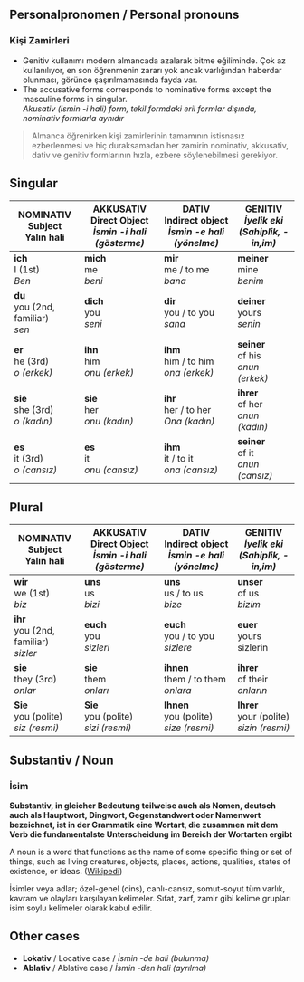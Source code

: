 ## Personalpronomen / Personal pronouns
### Kişi Zamirleri

 - Genitiv kullanımı modern almancada azalarak bitme eğiliminde. Çok az kullanılıyor, en son öğrenmenin zararı yok ancak varlığından haberdar olunması, görünce şaşırılmamasında fayda var.
 - The accusative forms corresponds to nominative forms except the masculine forms in singular.<br>
  _Akusativ (ismin -i hali) form, tekil formdaki eril formlar dışında, nominativ formlarla aynıdır_
  
> Almanca öğrenirken kişi zamirlerinin tamamının istisnasız ezberlenmesi ve hiç duraksamadan her zamirin nominativ, akkusativ, dativ ve genitiv formlarının hızla, ezbere söylenebilmesi gerekiyor.

## Singular
NOMINATIV<br>Subject<br>**Yalın hali** | AKKUSATIV<br>Direct Object<br>_İsmin -i hali (gösterme)_ | DATIV<br>Indirect object<br>_İsmin -e hali (yönelme)_ | GENITIV<br>_İyelik eki<br>(Sahiplik, -in,im)_
--- | --- | --- | ---
**ich**<br>I (1st)<br>_Ben_ | **mich**<br>me<br>_beni_ | **mir**<br>me / to me<br>_bana_ | **meiner**<br>mine<br>_benim_
**du**<br>you (2nd, familiar)<br>_sen_ | **dich**<br>you<br>_seni_ | **dir**<br>you / to you<br>_sana_ | **deiner**<br>yours<br>_senin_
**er**<br>he (3rd)<br>_o (erkek)_ | **ihn**<br>him<br>_onu (erkek)_ | **ihm**<br>him / to him<br>_ona (erkek)_ | **seiner**<br>of his<br>_onun (erkek)_
**sie**<br>she (3rd)<br>_o (kadın)_ | **sie**<br>her<br>_onu (kadın)_ | **ihr**<br>her / to her<br>_Ona (kadın)_ | **ihrer**<br>of her<br>_onun (kadın)_
**es**<br>it (3rd)<br>_o (cansız)_ | **es**<br>it<br>_onu (cansız)_ | **ihm**<br>it / to it<br>_ona (cansız)_ | **seiner**<br>of it<br>_onun (cansız)_

## Plural
NOMINATIV<br>Subject<br>**Yalın hali** | AKKUSATIV<br>Direct Object<br>_İsmin -i hali (gösterme)_ | DATIV<br>Indirect object<br>_İsmin -e hali (yönelme)_ | GENITIV<br>_İyelik eki<br>(Sahiplik, -in,im)_
--- | --- | --- | ---
**wir**<br>we (1st)<br>_biz_ | **uns**<br>us<br>_bizi_ | **uns**<br>us / to us<br>_bize_ | **unser**<br>of us<br>_bizim_
**ihr**<br>you (2nd, familiar)<br>_sizler_ | **euch**<br>you<br>_sizleri_ | **euch**<br>you / to you<br>_sizlere_ | **euer**<br>yours<br>sizlerin
**sie**<br>they (3rd)<br>_onlar_ | **sie**<br>them<br>_onları_ | **ihnen**<br>them / to them<br>_onlara_ | **ihrer**<br>of their<br>_onların_
**Sie**<br>you (polite)<br>_siz (resmi)_ | **Sie**<br>you (polite)<br>_sizi (resmi)_ | **Ihnen**<br>you (polite)<br>_size (resmi)_ | **Ihrer**<br>your (polite)<br>_sizin (resmi)_

## Substantiv / Noun
### İsim

**Substantiv, in gleicher Bedeutung teilweise auch als Nomen, deutsch auch als Hauptwort, Dingwort, Gegenstandwort oder Namenwort bezeichnet, ist in der Grammatik eine Wortart, die zusammen mit dem Verb die fundamentalste Unterscheidung im Bereich der Wortarten ergibt**

A noun is a word that functions as the name of some specific thing or set of things, such as living creatures, objects, places, actions, qualities, states of existence, or ideas. ([Wikipedi](https://tr.wikipedia.org/wiki/%C4%B0sim))

İsimler veya adlar; özel-genel (cins), canlı-cansız, somut-soyut tüm varlık, kavram ve olayları karşılayan kelimeler. Sıfat, zarf, zamir gibi kelime grupları isim soylu kelimeler olarak kabul edilir.

## Other cases
 - **Lokativ** / Locative case / _İsmin -de hali (bulunma)_
 - **Ablativ** / Ablative case / _İsmin -den hali (ayrılma)_
